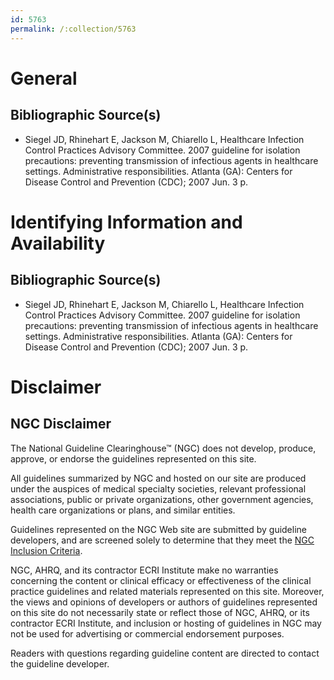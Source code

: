 ```yaml
---
id: 5763
permalink: /:collection/5763
---
```


# General

## Bibliographic Source(s)

- Siegel JD, Rhinehart E, Jackson M, Chiarello L, Healthcare Infection Control Practices Advisory Committee. 2007 guideline for isolation precautions: preventing transmission of infectious agents in healthcare settings. Administrative responsibilities. Atlanta (GA): Centers for Disease Control and Prevention (CDC); 2007 Jun. 3 p.

# Identifying Information and Availability

## Bibliographic Source(s)

- Siegel JD, Rhinehart E, Jackson M, Chiarello L, Healthcare Infection Control Practices Advisory Committee. 2007 guideline for isolation precautions: preventing transmission of infectious agents in healthcare settings. Administrative responsibilities. Atlanta (GA): Centers for Disease Control and Prevention (CDC); 2007 Jun. 3 p.

# Disclaimer

## NGC Disclaimer

The National Guideline Clearinghouse™ (NGC) does not develop, produce, approve, or endorse the guidelines represented on this site.

All guidelines summarized by NGC and hosted on our site are produced under the auspices of medical specialty societies, relevant professional associations, public or private organizations, other government agencies, health care organizations or plans, and similar entities.

Guidelines represented on the NGC Web site are submitted by guideline developers, and are screened solely to determine that they meet the [NGC Inclusion Criteria](/help-and-about/summaries/inclusion-criteria).

NGC, AHRQ, and its contractor ECRI Institute make no warranties concerning the content or clinical efficacy or effectiveness of the clinical practice guidelines and related materials represented on this site. Moreover, the views and opinions of developers or authors of guidelines represented on this site do not necessarily state or reflect those of NGC, AHRQ, or its contractor ECRI Institute, and inclusion or hosting of guidelines in NGC may not be used for advertising or commercial endorsement purposes.

Readers with questions regarding guideline content are directed to contact the guideline developer.

